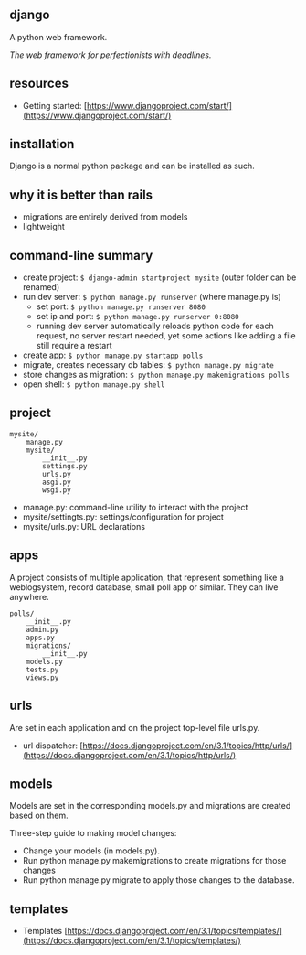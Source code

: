 ## django

A python web framework.

_The web framework for perfectionists with deadlines._
## resources
- Getting started: [https://www.djangoproject.com/start/](https://www.djangoproject.com/start/)

## installation

Django is a normal python package and can be installed as such.

## why it is better than rails
- migrations are entirely derived from models
- lightweight

## command-line summary

- create project: `$ django-admin startproject mysite` (outer folder can be renamed)
- run dev server: `$ python manage.py runserver` (where manage.py is)
  - set port: `$ python manage.py runserver 8080`
  - set ip and port: `$ python manage.py runserver 0:8080`
  - running dev server automatically reloads python code for each request, no server restart needed, yet some actions like adding a file still require a restart
- create app: `$ python manage.py startapp polls`
- migrate, creates necessary db tables: `$ python manage.py migrate`
- store changes as migration: `$ python manage.py makemigrations polls`
- open shell: `$ python manage.py shell`

## project

```
mysite/
    manage.py
    mysite/
        __init__.py
        settings.py
        urls.py
        asgi.py
        wsgi.py
```

- manage.py: command-line utility to interact with the project
- mysite/settingts.py: settings/configuration for project
- mysite/urls.py: URL declarations

## apps

A project consists of multiple application, that represent something like a weblogsystem, record database, small poll app or similar.
They can live anywhere.

```
polls/
    __init__.py
    admin.py
    apps.py
    migrations/
        __init__.py
    models.py
    tests.py
    views.py
```

## urls
Are set in each application and on the project top-level file urls.py.

- url dispatcher: [https://docs.djangoproject.com/en/3.1/topics/http/urls/](https://docs.djangoproject.com/en/3.1/topics/http/urls/)

## models

Models are set in the corresponding models.py and migrations are created based on them.

Three-step guide to making model changes:
- Change your models (in models.py).
- Run python manage.py makemigrations to create migrations for those changes
- Run python manage.py migrate to apply those changes to the database.

## templates

- Templates [https://docs.djangoproject.com/en/3.1/topics/templates/](https://docs.djangoproject.com/en/3.1/topics/templates/)
